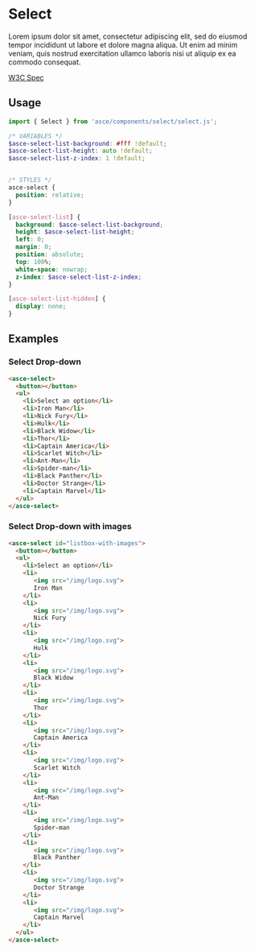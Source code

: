 # Select
Lorem ipsum dolor sit amet, consectetur adipiscing elit, sed do eiusmod tempor incididunt ut labore et dolore magna aliqua. Ut enim ad minim veniam, quis nostrud exercitation ullamco laboris nisi ut aliquip ex ea commodo consequat.	

[W3C Spec](https://www.w3.org/TR/wai-aria-practices-1.1/examples/listbox/listbox-collapsible.html)

## Usage

```js
import { Select } from 'asce/components/select/select.js';
```


```scss
/* VARIABLES */
$asce-select-list-background: #fff !default;
$asce-select-list-height: auto !default;
$asce-select-list-z-index: 1 !default;


/* STYLES */
asce-select {
  position: relative;
}

[asce-select-list] {
  background: $asce-select-list-background;
  height: $asce-select-list-height;
  left: 0;
  margin: 0;
  position: absolute;
  top: 100%;
  white-space: nowrap;
  z-index: $asce-select-list-z-index;
}

[asce-select-list-hidden] {
  display: none;
}
```


## Examples

### Select Drop-down

```html
<asce-select>
  <button></button>
  <ul>
    <li>Select an option</li>
    <li>Iron Man</li>
    <li>Nick Fury</li>
    <li>Hulk</li>
    <li>Black Widow</li>
    <li>Thor</li>
    <li>Captain America</li>
    <li>Scarlet Witch</li>
    <li>Ant-Man</li>
    <li>Spider-man</li>
    <li>Black Panther</li>
    <li>Doctor Strange</li>
    <li>Captain Marvel</li>
  </ul>
</asce-select>
```

### Select Drop-down with images

```html
<asce-select id="listbox-with-images">
  <button></button>
  <ul>
    <li>Select an option</li>
    <li>
       <img src="/img/logo.svg">
       Iron Man
    </li>
    <li>
       <img src="/img/logo.svg">
       Nick Fury
    </li>
    <li>
       <img src="/img/logo.svg">
       Hulk
    </li>
    <li>
       <img src="/img/logo.svg">
       Black Widow
    </li>
    <li>
       <img src="/img/logo.svg">
       Thor
    </li>
    <li>
       <img src="/img/logo.svg">
       Captain America
    </li>
    <li>
       <img src="/img/logo.svg">
       Scarlet Witch
    </li>
    <li>
       <img src="/img/logo.svg">
       Ant-Man
    </li>
    <li>
       <img src="/img/logo.svg">
       Spider-man
    </li>
    <li>
       <img src="/img/logo.svg">
       Black Panther
    </li>
    <li>
       <img src="/img/logo.svg">
       Doctor Strange
    </li>
    <li>
       <img src="/img/logo.svg">
       Captain Marvel
    </li>
  </ul>
</asce-select>
```
